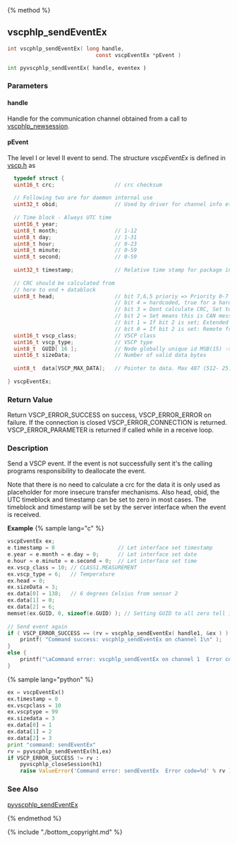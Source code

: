 
{% method %}
## vscphlp_sendEventEx

```c
int vscphlp_sendEventEx( long handle, 
                            const vscpEventEx *pEvent )
```

```python
int pyvscphlp_sendEventEx( handle, eventex )
```

### Parameters

#### handle
Handle for the communication channel obtained from a call to [vscphlp_newsession](vscphlp_newsession.md).

#### pEvent

The level I or level II event to send. The structure *vscpEventEx* is defined in [vscp.h](https://github.com/grodansparadis/vscp_software/blob/master/src/vscp/common/vscp.h) as 

```c
  typedef struct {	
  uint16_t crc;                   // crc checksum
 
  // Following two are for daemon internal use
  uint32_t obid;                  // Used by driver for channel info etc.
 
  // Time block - Always UTC time
  uint16_t year; 
  uint8_t month;                  // 1-12
  uint8_t day;	                  // 1-31
  uint8_t hour;                   // 0-23
  uint8_t minute;                 // 0-59
  uint8_t second;                 // 0-59  
 
  uint32_t timestamp;             // Relative time stamp for package in microseconds.
 
  // CRC should be calculated from
  // here to end + datablock
  uint8_t head;                   // bit 7,6,5 prioriy => Priority 0-7 where 0 is highest.
                                  // bit 4 = hardcoded, true for a hardcoded device.
                                  // bit 3 = Dont calculate CRC, Set to zero to use CRC.
                                  // bit 2 = Set means this is CAN message.
                                  // bit 1 = If bit 2 is set; Extended CAN message if set
                                  // bit 0 = If bit 2 is set: Remote frame if set
  uint16_t vscp_class;            // VSCP class
  uint16_t vscp_type;             // VSCP type
  uint8_t  GUID[ 16 ];            // Node globally unique id MSB(15) -> LSB(0)
  uint16_t sizeData;              // Number of valid data bytes		
 
  uint8_t  data[VSCP_MAX_DATA];   // Pointer to data. Max 487 (512- 25) bytes
 
} vscpEventEx;
```

### Return Value
Return VSCP_ERROR_SUCCESS on success, VSCP_ERROR_ERROR on failure. If the connection is closed VSCP_ERROR_CONNECTION is returned. VSCP_ERROR_PARAMETER is returned if called while in a receive loop. 

### Description
Send a VSCP event. If the event is not successfully sent it's the calling programs responsibility to deallocate the event.

Note that there is no need to calculate a crc for the data it is only used as placeholder for more insecure transfer mechanisms. Also head, obid, the UTC timeblock and timestamp can be set to zero in most cases. The timeblock and timestamp will be set by the server interface when the event is received. 

**Example** {% sample lang="c" %}

```c
vscpEventEx ex;
e.timestamp = 0                    // Let interface set timestamp
e.year = e.month = e.day = 0;      // Let interface set date
e.hour = e.minute = e.second = 0;  // Let interface set time    
ex.vscp_class = 10; // CLASS1.MEASUREMENT
ex.vscp_type = 6;   // Temperature
ex.head = 0;
ex.sizeData = 3;
ex.data[0] = 138;   // 6 degrees Celsius from sensor 2
ex.data[1] = 0;
ex.data[2] = 6;
memset(ex.GUID, 0, sizeof(e.GUID) ); // Setting GUID to all zero tell interface to use it's own GUID
 
// Send event again
if ( VSCP_ERROR_SUCCESS == (rv = vscphlp_sendEventEx( handle1, &ex ) ) ) {
    printf( "Command success: vscphlp_sendEventEx on channel 1\n" );
}
else {
    printf("\aCommand error: vscphlp_sendEventEx on channel 1  Error code=%d\n", rv);
}
```

{% sample lang="python" %}

```python
ex = vscpEventEx()
ex.timestamp = 0
ex.vscpclass = 10
ex.vscptype = 99
ex.sizedata = 3
ex.data[0] = 1
ex.data[1] = 2
ex.data[2] = 3
print "command: sendEventEx"
rv = pyvscphlp_sendEventEx(h1,ex)
if VSCP_ERROR_SUCCESS != rv :
    pyvscphlp_closeSession(h1)
    raise ValueError('Command error: sendEventEx  Error code=%d' % rv )
```

### See Also
[pyvscphlp_sendEventEx](pyvscphlp_sendevent.md)

{% endmethod %}

{% include "./bottom_copyright.md" %}
